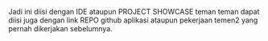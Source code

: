 Jadi ini diisi dengan IDE ataupun PROJECT SHOWCASE teman teman dapat diisi juga dengan link REPO github aplikasi ataupun pekerjaan temen2 yang pernah dikerjakan sebelumnya.